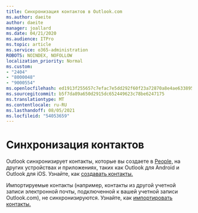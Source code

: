 ```yaml
---
title: Синхронизация контактов в Outlook.com
ms.author: daeite
author: daeite
manager: joallard
ms.date: 04/21/2020
ms.audience: ITPro
ms.topic: article
ms.service: o365-administration
ROBOTS: NOINDEX, NOFOLLOW
localization_priority: Normal
ms.custom:
- "2404"
- "8000048"
- "9000554"
ms.openlocfilehash: ed1913f255657c7efac7e5dd292f60f23a72870a8e4ae6338952e790416dd993
ms.sourcegitcommit: b5f7da89a650d2915dc652449623c78be6247175
ms.translationtype: MT
ms.contentlocale: ru-RU
ms.lasthandoff: 08/05/2021
ms.locfileid: "54053659"
---
```

# <a name="sync-contacts"></a>Синхронизация контактов

Outlook синхронизирует контакты, которые вы создаете в [People,](https://outlook.live.com/people/) на других устройствах и приложениях, таких как Outlook для Android и Outlook для iOS. Узнайте, как [создавать контакты.](https://support.office.com/article/5b909158-036e-4820-92f7-2a27f57b9f01)

Импортируемые контакты (например, контакты из другой учетной записи электронной почты, подключенной к вашей учетной записи Outlook.com), не синхронизируются. Узнайте, как [импортировать контакты.](https://support.office.com/article/285a3b55-8d93-4ac8-93df-43fffd13b2f1)